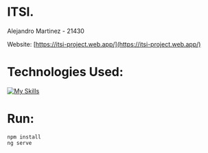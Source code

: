 # ITSI.
Alejandro Martinez - 21430

Website: [https://itsi-project.web.app/](https://itsi-project.web.app/)

# Technologies Used:
[![My Skills](https://skills.thijs.gg/icons?i=html,scss,js,angular,firebase)](https://skills.thijs.gg)

# Run:
```
npm install
ng serve
```
